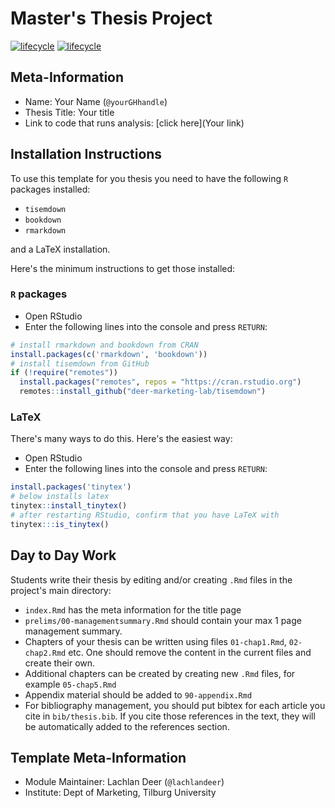 # Master's Thesis Project

[![lifecycle](https://img.shields.io/badge/lifecycle-maturing-blue.svg)](https://www.tidyverse.org/lifecycle/#maturing)
[![lifecycle](https://img.shields.io/badge/version-2022-red.svg)]()

## Meta-Information

* Name: Your Name (`@yourGHhandle`)
* Thesis Title: Your title
* Link to code that runs analysis: [click here](Your link)

## Installation Instructions

To use this template for you thesis you need to have the following `R` packages installed:

* `tisemdown`
* `bookdown` 
* `rmarkdown`

and a LaTeX installation. 

Here's the minimum instructions to get those installed:

### `R` packages

-   Open RStudio
-   Enter the following lines into the console and press `RETURN`:

``` r
# install rmarkdown and bookdown from CRAN
install.packages(c('rmarkdown', 'bookdown'))
# install tisemdown from GitHub
if (!require("remotes")) 
  install.packages("remotes", repos = "https://cran.rstudio.org")
  remotes::install_github("deer-marketing-lab/tisemdown")
```

### LaTeX

There's many ways to do this. 
Here's the easiest way:

-   Open RStudio
-   Enter the following lines into the console and press `RETURN`:

``` r
install.packages('tinytex')
# below installs latex
tinytex::install_tinytex()
# after restarting RStudio, confirm that you have LaTeX with
tinytex:::is_tinytex()
```

## Day to Day Work

Students write their thesis by editing and/or creating `.Rmd` files in the project's main directory:

* `index.Rmd` has the meta information for the title page
* `prelims/00-managementsummary.Rmd` should contain your max 1 page management summary. 
* Chapters of your thesis can be written using files `01-chap1.Rmd`, `02-chap2.Rmd` etc. One should remove the content in the current files and create their own.
* Additional chapters can be created by creating new `.Rmd` files, for example `05-chap5.Rmd`
* Appendix material should be added to `90-appendix.Rmd`
* For bibliography management, you should put bibtex for each article you cite in `bib/thesis.bib`. If you cite those references in the text, they will be automatically added to the references section.

## Template Meta-Information

* Module Maintainer: Lachlan Deer (`@lachlandeer`)
* Institute: Dept of Marketing, Tilburg University
